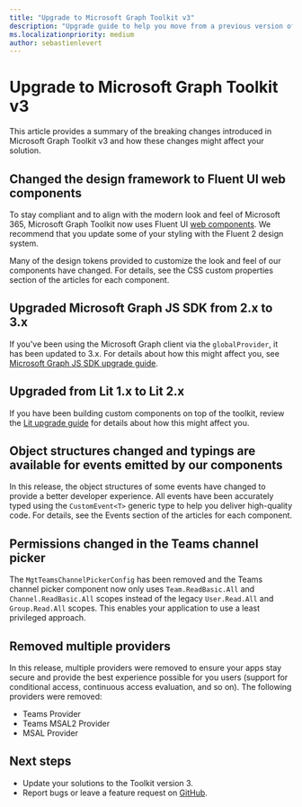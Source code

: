 ```yaml
---
title: "Upgrade to Microsoft Graph Toolkit v3"
description: "Upgrade guide to help you move from a previous version of the Toolkit to the most recent."
ms.localizationpriority: medium
author: sebastienlevert
---
```


# Upgrade to Microsoft Graph Toolkit v3

This article provides a summary of the breaking changes introduced in Microsoft Graph Toolkit v3 and how these changes might affect your solution.

## Changed the design framework to Fluent UI web components

To stay compliant and to align with the modern look and feel of Microsoft 365, Microsoft Graph Toolkit now uses Fluent UI [web components](/fluent-ui/web-components/). We recommend that you update some of your styling with the Fluent 2 design system.

Many of the design tokens provided to customize the look and feel of our components have changed. For details, see the CSS custom properties section of the articles for each component.

## Upgraded Microsoft Graph JS SDK from 2.x to 3.x

If you've been using the Microsoft Graph client via the `globalProvider`, it has been updated to 3.x. For details about how this might affect you, see [Microsoft Graph JS SDK upgrade guide](https://github.com/microsoftgraph/msgraph-sdk-javascript/blob/dev/changelogs/v3-upgrade-guide.md).

## Upgraded from Lit 1.x to Lit 2.x

If you have been building custom components on top of the toolkit, review the [Lit upgrade guide](https://lit.dev/docs/v2/releases/upgrade/) for details about how this might affect you.

## Object structures changed and typings are available for events emitted by our components

In this release, the object structures of some events have changed to provide a better developer experience. All events have been accurately typed using the `CustomEvent<T>` generic type to help you deliver high-quality code. For details, see the Events section of the articles for each component.

## Permissions changed in the Teams channel picker

The `MgtTeamsChannelPickerConfig` has been removed and the Teams channel picker component now only uses `Team.ReadBasic.All` and `Channel.ReadBasic.All` scopes instead of the legacy `User.Read.All` and `Group.Read.All` scopes. This enables your application to use a least privileged approach.

## Removed multiple providers

In this release, multiple providers were removed to ensure your apps stay secure and provide the best experience possible for you users (support for conditional access, continuous access evaluation, and so on). The following providers were removed:

- Teams Provider
- Teams MSAL2 Provider
- MSAL Provider

## Next steps

- Update your solutions to the Toolkit version 3.
- Report bugs or leave a feature request on [GitHub](https://aka.ms/mgt/issues).

